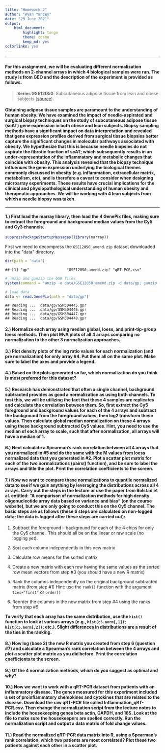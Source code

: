 ```yaml
---
title: "Homework 2"
author: "Ryan Yancey"
date: "29 June 2021"
output: 
    html_document:
        highlight: tango
        theme: cosmo
        keep_md: yes
colorlinks: yes
---
```




------------------------------------------------------------------------

#### For this assignment, we will be evaluating different normalization methods on 2-channel arrays in which 4 biological samples were run. The study is from GEO and the description of the experiment is provided as follows.

> **Series GSE12050**: Subcutaneous adipose tissue from lean and obese subjects ([source][1]).

#### Obtaining adipose tissue samples are paramount to the understanding of human obesity. We have examined the impact of needle-aspirated and surgical biopsy techniques on the study of subcutaneous adipose tissue (scAT) gene expression in both obese and lean subjects. Biopsy sampling methods have a significant impact on data interpretation and revealed that gene expression profiles derived from surgical tissue biopsies better capture the significant changes in molecular pathways associated with obesity. We hypothesize that this is because needle biopsies do not aspirate the fibrotic fraction of scAT; which subsequently results in an under-representation of the inflammatory and metabolic changes that coincide with obesity. This analysis revealed that the biopsy technique influences the gene expression underlying the biological themes commonly discussed in obesity (e.g. inflammation, extracellular matrix, metabolism, etc), and is therefore a caveat to consider when designing microarray experiments. These results have crucial implications for the clinical and physiopathological understanding of human obesity and therapeutic approaches. We will be working with 4 lean subjects from which a needle biopsy was taken.

------------------------------------------------------------------------

#### **1.) First load the marray library, then load the 4 GenePix files, making sure to extract the foreground and background median values from the Cy5 and Cy3 channels.**


```r
suppressPackageStartupMessages(library(marray))
```

First we need to decompress the `GSE12050_amend.zip` dataset downloaded into the "data" directory.


```r
dir(path = "data")
```

```
## [1] "gp"                 "GSE12050_amend.zip" "qRT-PCR.csv"
```

```r
# unzip and gunzip the GSE files
system(command = "unzip -o data/GSE12050_amend.zip -d data/gp; gunzip -q data/gp/*")

# load data
data <- read.GenePix(path = "data/gp")
```

```
## Reading ...  data/gp/GSM304445.gpr 
## Reading ...  data/gp/GSM304446.gpr 
## Reading ...  data/gp/GSM304447.gpr 
## Reading ...  data/gp/GSM304448.gpr
```

#### **2.) Normalize each array using median global, loess, and print-tip-group loess methods. Then plot MvA plots of all 4 arrays comparing no normalization to the other 3 normalization approaches.**

#### **3.) Plot density plots of the log ratio values for each normalization (and pre normalization) for only array #4. Put them all on the same plot. Make sure to label the axes and provide a legend.**

#### **4.) Based on the plots generated so far, which normalization do you think is most preferred for this dataset?**

#### **5.) Research has demonstrated that often a single channel, background subtracted provides as good a normalization as using both channels. To test this, we will be utilizing the fact that these 4 samples are replicates and calculate the correlation between them. So, first extract the Cy5 foreground and background values for each of the 4 arrays and subtract the background from the foreground values, then log2 transform these values. Then calculate global median normalization on these 4 arrays using these background subtracted Cy5 values. Hint, you need to use the median of each array to scale, such that after normalization, all arrays will have a median of 1.**

#### **6.) Next calculate a Spearman’s rank correlation between all 4 arrays that you normalized in #5 and do the same with the M values from loess normalized data that you generated in #2. Plot a scatter plot matrix for each of the two normalizations (pairs() function), and be sure to label the arrays and title the plot. Print the correlation coefficients to the screen.**

#### **7.) Now we want to compare these normalizations to quantile normalized data to see if we gain anything by leveraging the distributions across all 4 arrays. Carry out the steps in the lecture or use the paper from Bolstad et al. entitled: “A comparison of normalization methods for high density oligonucleotide array data based on variance and bias” (on the course website), but we are only going to conduct this on the Cy5 channel. The basic steps are as follows (these 6 steps are calculated on non-logged data; the data is logged after these steps are carried out):**

1. Subtract the foreground – background for each of the 4 chips for only the Cy5 channel. This should all be on the linear or raw scale (no logging yet).

2. Sort each column independently in this new matrix

3. Calculate row means for the sorted matrix

4. Create a new matrix with each row having the same values as the sorted row mean vectors from step #3 (you should have a new R matrix)

5. Rank the columns independently on the original background subtracted matrix (from step #1) Hint: use the `rank()` function with the argument `ties=”first”` or `order()`

6. Reorder the columns in the new matrix from step #4 using the ranks from step #5

**To verify that each array has the same distribution, use the `hist()` function to look at various arrays (e.g., `hist(c5.norm[,1])`; `hist(c5.norm[,2])`; etc.). Slight differences in distributions are a result of the ties in the ranking.**

#### **8.) Now log (base 2) the new R matrix you created from step 6 (question #7) and calculate a Spearman’s rank correlation between the 4 arrays and plot a scatter plot matrix as you did before. Print the correlation coefficients to the screen.**

#### **9.) Of the 4 normalization methods, which do you suggest as optimal and why?**

#### **10.) Now we want to work with a qRT-PCR dataset from patients with an inflammatory disease. The genes measured for this experiment included a set of proinflammatory chemokines and cytokines that are related to the disease. Download the raw qRT-PCR file called Inflammation_qRT-PCR.csv. Then change the normalization script from the lecture notes to include the housekeeping genes beta actin, GAPDH, and 18S. Look at the file to make sure the housekeepers are spelled correctly. Run the normalization script and output a data matrix of fold change values.**

#### **11.) Read the normalized qRT-PCR data matrix into R, using a Spearman’s rank correlation, which two patients are most correlated? Plot these two patients against each other in a scatter plot.**

[1]: https://www.ncbi.nlm.nih.gov/geo/query/acc.cgi?acc=GSE12050


